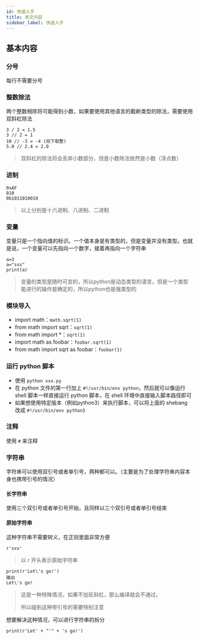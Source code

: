```yaml
---
id: 快速入手
title: 本文内容
sidebar_label: 快速入手
---
```




## 基本内容

### 分号

每行不需要分号

### 整数除法

两个整数相除将可能得到小数，如果要使用其他语言的截断类型的除法，需要使用双斜杠除法

```
3 / 2 = 1.5
3 // 2 = 1
10 // -3 = -4 (向下取整)
5.0 // 2.4 = 2.0
```

> 双斜杠的除法将会丢弃小数部分，但是小数除法依然是小数（浮点数）

### 进制

```
0xAF
010
0b1011010010
```

> 以上分别是十六进制、八进制、二进制

### 变量

变量只是一个指向值的标识。一个值本身是有类型的，但是变量并没有类型。也就是说，一个变量可以先指向一个数字，接着再指向一个字符串

```
a=3
a="sss"
print(a)
```

> 变量的类型是随时可变的，所以python是动态类型的语言。但是一个类型能进行的操作是确定的，所以python也是强类型的

### 模块导入

- import math：`math.sqrt(1)`
- from math import sqrt：`sqrt(1)`
- from math import *：`sqrt(1)`
- import math as foobar：`foobar.sqrt(1)`
- from math import sqrt as foobar：`foobar(1)`

### 运行 python 脚本

- 使用 `python xxx.py`
- 在 python 文件的第一行加上 `#!/usr/bin/env python`，然后就可以像运行 shell 脚本一样直接运行 python 脚本，在 shell 环境中直接输入脚本路径即可
- 如果想使用特定版本（例如python3）来执行脚本，可以将上面的 shebang 改成 `#!/usr/bin/env python3`

### 注释

使用 `#` 来注释

### 字符串

字符串可以使用双引号或者单引号，两种都可以。（主要是为了处理字符串内容本身也携带引号的情况）

#### 长字符串

使用三个双引号或者单引号开始，且同样以三个双引号或者单引号结束

#### 原始字符串

这种字符串不需要转义，在正则里面非常方便

```
r'xxx'
```

> 以 r 开头表示原始字符串

```
print(r'Let\'s go!')
输出
Let\'s go!
```

> 这是一种特殊情况，如果不加反斜杠，那么编译就会不通过。
>
> 所以碰到这种带引号的需要特别注意

想要解决这种情况，可以进行字符串的拆分

```
print(r'Let' + "'" + 's go!')
```





